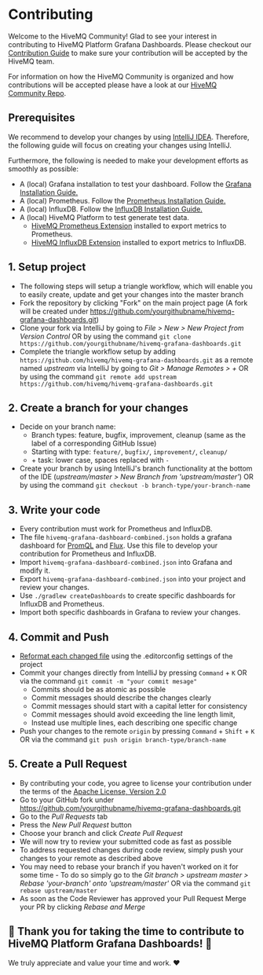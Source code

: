 # Contributing

Welcome to the HiveMQ Community!
Glad to see your interest in contributing to HiveMQ Platform Grafana Dashboards.
Please checkout our [Contribution Guide](https://github.com/hivemq/hivemq-community/blob/master/CONTRIBUTING.adoc) to make sure your contribution will be accepted by the HiveMQ team.

For information on how the HiveMQ Community is organized and how contributions will be accepted please have a look at our [HiveMQ Community Repo](https://github.com/hivemq/hivemq-community).

## Prerequisites

We recommend to develop your changes by using [IntelliJ IDEA](https://www.jetbrains.com/idea/). 
Therefore, the following guide will focus on creating your changes using IntelliJ. 

Furthermore, the following is needed to make your development efforts as smoothly as possible:
- A (local) Grafana installation to test your dashboard. Follow the [Grafana Installation Guide.](https://grafana.com/docs/grafana/latest/setup-grafana/installation/)
- A (local) Prometheus. Follow the [Prometheus Installation Guide.](https://prometheus.io/docs/prometheus/latest/installation/)
- A (local) InfluxDB. Follow the [InfluxDB Installation Guide.](https://docs.influxdata.com/influxdb/v2/install/)
- A (local) HiveMQ Platform to test generate test data.
  - [HiveMQ Prometheus Extension](https://github.com/hivemq/hivemq-prometheus-extension) installed to export metrics to Prometheus.
  - [HiveMQ InfluxDB Extension](https://github.com/hivemq/hivemq-influxdb-extension) installed to export metrics to InfluxDB.

## 1. Setup project

- The following steps will setup a triangle workflow, which will enable you to easily create, update and get your changes into the master branch
- Fork the repository by clicking "Fork" on the main project page (A fork will be created under https://github.com/yourgithubname/hivemq-grafana-dashboards.git)
- Clone your fork via IntelliJ by going to <i>File > New > New Project from Version Control</i> OR by using the command `git clone https://github.com/yourgithubname/hivemq-grafana-dashboards.git`
- Complete the triangle workflow setup by adding `https://github.com/hivemq/hivemq-grafana-dashboards.git` as a remote named _upstream_ via IntelliJ by going to <i>Git > Manage Remotes > + </i> OR by using the command `git remote add upstream https://github.com/hivemq/hivemq-grafana-dashboards.git`

## 2. Create a branch for your changes

- Decide on your branch name:
  - Branch types: feature, bugfix, improvement, cleanup (same as the label of a corresponding GitHub Issue)
  - Starting with type: `feature/`, `bugfix/`, `improvement/`, `cleanup/`
  - \+ task: lower case, spaces replaced with `-`
- Create your branch by using IntelliJ's branch functionality at the bottom of the IDE (<i>upstream/master > New Branch from 'upstream/master'</i>) OR by using the command `git checkout -b branch-type/your-branch-name`

## 3. Write your code

- Every contribution must work for Prometheus and InfluxDB.
- The file `hivemq-grafana-dashboard-combined.json` holds a grafana dashboard for 
  [PromQL](https://prometheus.io/docs/prometheus/latest/querying/basics/) and [Flux](https://docs.influxdata.com/influxdb/cloud/query-data/flux/). 
Use this file to develop your contribution for Prometheus and InfluxDB.
- Import `hivemq-grafana-dashboard-combined.json` into Grafana and modify it.
- Export `hivemq-grafana-dashboard-combined.json` into your project and review your changes.
- Use `./gradlew createDashboards` to create specific dashboards for InfluxDB and Prometheus.
- Import both specific dashboards in Grafana to review your changes.

## 4. Commit and Push
- [Reformat each changed file](https://www.jetbrains.com/help/idea/reformat-and-rearrange-code.html#reformat_file) using the .editorconfig settings of the project
- Commit your changes directly from IntelliJ by pressing `Command` + `K` OR via the command `git commit -m "your commit mesage"`
  - Commits should be as atomic as possible
  - Commit messages should describe the changes clearly
  - Commit messages should start with a capital letter for consistency
  - Commit messages should avoid exceeding the line length limit,
  - Instead use multiple lines, each describing one specific change
- Push your changes to the remote `origin` by pressing `Command` + `Shift` + `K` OR via the command `git push origin branch-type/branch-name`


## 5. Create a Pull Request

- By contributing your code, you agree to license your contribution under the terms of the
  [Apache License, Version 2.0](https://github.com/hivemq/hivemq-grafana-dashboards/blob/master/LICENSE)
- Go to your GitHub fork under https://github.com/yourgithubname/hivemq-grafana-dashboards.git
- Go to the <i>Pull Requests</i> tab
- Press the <i>New Pull Request</i> button
- Choose your branch and click <i>Create Pull Request</i>
- We will now try to review your submitted code as fast as possible
- To address requested changes during code review, simply push your changes to your remote as described above
- You may need to rebase your branch if you haven't worked on it for some time - To do so simply go to the <i>Git branch > upstream master > Rebase 'your-branch' onto 'upstream/master'</i> OR via the command `git rebase upstream/master` 
- As soon as the Code Reviewer has approved your Pull Request Merge your PR by clicking <i>Rebase and Merge</i>

## 🚀 Thank you for taking the time to contribute to HiveMQ Platform Grafana Dashboards!  🚀

We truly appreciate and value your time and work. ❤️
